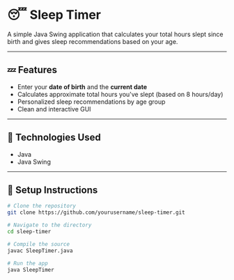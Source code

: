 # 😴 Sleep Timer

A simple Java Swing application that calculates your total hours slept since birth and gives sleep recommendations based on your age.

---

## 💤 Features
- Enter your **date of birth** and the **current date**
- Calculates approximate total hours you've slept (based on 8 hours/day)
- Personalized sleep recommendations by age group
- Clean and interactive GUI

---

## 🚀 Technologies Used
- Java
- Java Swing

---

## 📂 Setup Instructions

```bash
# Clone the repository
git clone https://github.com/yourusername/sleep-timer.git

# Navigate to the directory
cd sleep-timer

# Compile the source
javac SleepTimer.java

# Run the app
java SleepTimer
